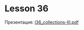 # Lesson 36

Презентация: [l36_collections-III.pdf](https://github.com/ait-tr/cohort40.2/blob/main/basic_programming/lesson_36/presentation/l36_collections-III.pdf)
